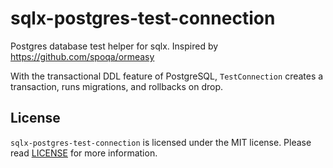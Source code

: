 # sqlx-postgres-test-connection

Postgres database test helper for sqlx. Inspired by https://github.com/spoqa/ormeasy

With the transactional DDL feature of PostgreSQL, `TestConnection` creates a transaction, runs migrations, and rollbacks on drop.

## License

`sqlx-postgres-test-connection` is licensed under the MIT license. Please read [LICENSE](LICENSE) for more information.
